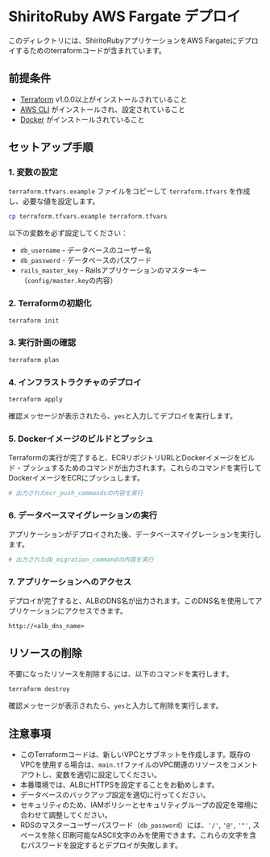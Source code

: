 # ShiritoRuby AWS Fargate デプロイ

このディレクトリには、ShiritoRubyアプリケーションをAWS Fargateにデプロイするためのterraformコードが含まれています。

## 前提条件

- [Terraform](https://www.terraform.io/downloads.html) v1.0.0以上がインストールされていること
- [AWS CLI](https://aws.amazon.com/cli/) がインストールされ、設定されていること
- [Docker](https://www.docker.com/get-started) がインストールされていること

## セットアップ手順

### 1. 変数の設定

`terraform.tfvars.example` ファイルをコピーして `terraform.tfvars` を作成し、必要な値を設定します。

```bash
cp terraform.tfvars.example terraform.tfvars
```

以下の変数を必ず設定してください：
- `db_username` - データベースのユーザー名
- `db_password` - データベースのパスワード
- `rails_master_key` - Railsアプリケーションのマスターキー（`config/master.key`の内容）

### 2. Terraformの初期化

```bash
terraform init
```

### 3. 実行計画の確認

```bash
terraform plan
```

### 4. インフラストラクチャのデプロイ

```bash
terraform apply
```

確認メッセージが表示されたら、`yes`と入力してデプロイを実行します。

### 5. Dockerイメージのビルドとプッシュ

Terraformの実行が完了すると、ECRリポジトリURLとDockerイメージをビルド・プッシュするためのコマンドが出力されます。これらのコマンドを実行してDockerイメージをECRにプッシュします。

```bash
# 出力されたecr_push_commandsの内容を実行
```

### 6. データベースマイグレーションの実行

アプリケーションがデプロイされた後、データベースマイグレーションを実行します。

```bash
# 出力されたdb_migration_commandの内容を実行
```

### 7. アプリケーションへのアクセス

デプロイが完了すると、ALBのDNS名が出力されます。このDNS名を使用してアプリケーションにアクセスできます。

```
http://<alb_dns_name>
```

## リソースの削除

不要になったリソースを削除するには、以下のコマンドを実行します。

```bash
terraform destroy
```

確認メッセージが表示されたら、`yes`と入力して削除を実行します。

## 注意事項

- このTerraformコードは、新しいVPCとサブネットを作成します。既存のVPCを使用する場合は、`main.tf`ファイルのVPC関連のリソースをコメントアウトし、変数を適切に設定してください。
- 本番環境では、ALBにHTTPSを設定することをお勧めします。
- データベースのバックアップ設定を適切に行ってください。
- セキュリティのため、IAMポリシーとセキュリティグループの設定を環境に合わせて調整してください。
- RDSのマスターユーザーパスワード（`db_password`）には、`'/'`, `'@'`, `'"'`, スペースを除く印刷可能なASCII文字のみを使用できます。これらの文字を含むパスワードを設定するとデプロイが失敗します。